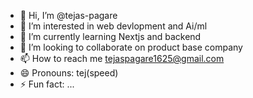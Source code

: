 - 👋 Hi, I’m @tejas-pagare
- 👀 I’m interested in web devlopment and Ai/ml
- 🌱 I’m currently learning Nextjs and backend
- 💞️ I’m looking to collaborate on product base company
- 📫 How to reach me tejaspagare1625@gmail.com
- 😄 Pronouns: tej(speed)
- ⚡ Fun fact: ...

<!---
tejas-pagare/tejas-pagare is a ✨ special ✨ repository because its `README.md` (this file) appears on your GitHub profile.
You can click the Preview link to take a look at your changes.
--->
